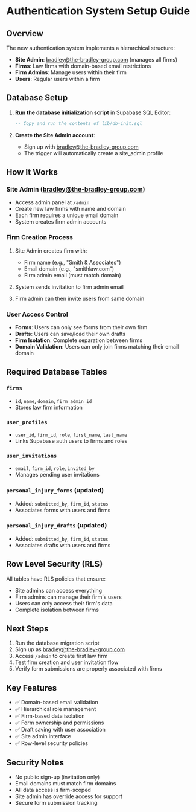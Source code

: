 # Authentication System Setup Guide

## Overview
The new authentication system implements a hierarchical structure:
- **Site Admin**: bradley@the-bradley-group.com (manages all firms)
- **Firms**: Law firms with domain-based email restrictions
- **Firm Admins**: Manage users within their firm
- **Users**: Regular users within a firm

## Database Setup

1. **Run the database initialization script** in Supabase SQL Editor:
   ```sql
   -- Copy and run the contents of lib/db-init.sql
   ```

2. **Create the Site Admin account**:
   - Sign up with bradley@the-bradley-group.com
   - The trigger will automatically create a site_admin profile

## How It Works

### Site Admin (bradley@the-bradley-group.com)
- Access admin panel at `/admin`
- Create new law firms with name and domain
- Each firm requires a unique email domain
- System creates firm admin accounts

### Firm Creation Process
1. Site Admin creates firm with:
   - Firm name (e.g., "Smith & Associates")
   - Email domain (e.g., "smithlaw.com")
   - Firm admin email (must match domain)

2. System sends invitation to firm admin email
3. Firm admin can then invite users from same domain

### User Access Control
- **Forms**: Users can only see forms from their own firm
- **Drafts**: Users can save/load their own drafts
- **Firm Isolation**: Complete separation between firms
- **Domain Validation**: Users can only join firms matching their email domain

## Required Database Tables

### `firms`
- `id`, `name`, `domain`, `firm_admin_id`
- Stores law firm information

### `user_profiles` 
- `user_id`, `firm_id`, `role`, `first_name`, `last_name`
- Links Supabase auth users to firms and roles

### `user_invitations`
- `email`, `firm_id`, `role`, `invited_by`
- Manages pending user invitations

### `personal_injury_forms` (updated)
- Added: `submitted_by`, `firm_id`, `status`
- Associates forms with users and firms

### `personal_injury_drafts` (updated)
- Added: `submitted_by`, `firm_id`, `status`  
- Associates drafts with users and firms

## Row Level Security (RLS)

All tables have RLS policies that ensure:
- Site admins can access everything
- Firm admins can manage their firm's users
- Users can only access their firm's data
- Complete isolation between firms

## Next Steps

1. Run the database migration script
2. Sign up as bradley@the-bradley-group.com
3. Access `/admin` to create first law firm
4. Test firm creation and user invitation flow
5. Verify form submissions are properly associated with firms

## Key Features

- ✅ Domain-based email validation
- ✅ Hierarchical role management
- ✅ Firm-based data isolation
- ✅ Form ownership and permissions
- ✅ Draft saving with user association
- ✅ Site admin interface
- ✅ Row-level security policies

## Security Notes

- No public sign-up (invitation only)
- Email domains must match firm domains
- All data access is firm-scoped
- Site admin has override access for support
- Secure form submission tracking